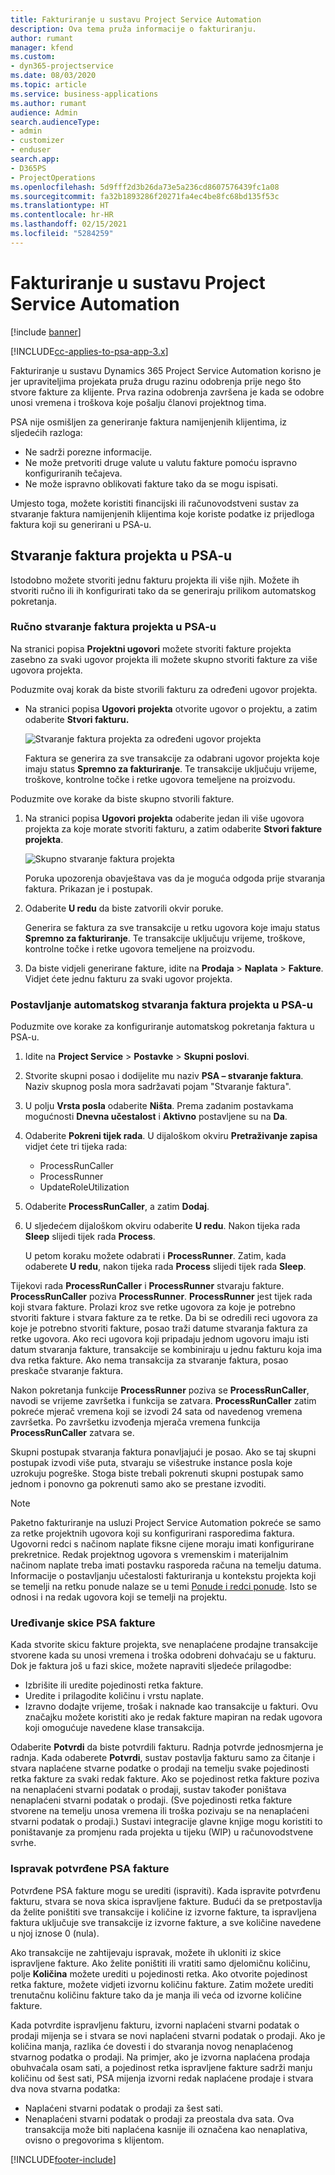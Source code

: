 ```yaml
---
title: Fakturiranje u sustavu Project Service Automation
description: Ova tema pruža informacije o fakturiranju.
author: rumant
manager: kfend
ms.custom:
- dyn365-projectservice
ms.date: 08/03/2020
ms.topic: article
ms.service: business-applications
ms.author: rumant
audience: Admin
search.audienceType:
- admin
- customizer
- enduser
search.app:
- D365PS
- ProjectOperations
ms.openlocfilehash: 5d9fff2d3b26da73e5a236cd8607576439fc1a08
ms.sourcegitcommit: fa32b1893286f20271fa4ec4be8fc68bd135f53c
ms.translationtype: HT
ms.contentlocale: hr-HR
ms.lasthandoff: 02/15/2021
ms.locfileid: "5284259"
---
```

# <a name="invoicing-in-project-service-automation"></a>Fakturiranje u sustavu Project Service Automation

[!include [banner](../includes/psa-now-project-operations.md)]

[!INCLUDE[cc-applies-to-psa-app-3.x](../includes/cc-applies-to-psa-app-3x.md)]

Fakturiranje u sustavu Dynamics 365 Project Service Automation korisno je jer upraviteljima projekata pruža drugu razinu odobrenja prije nego što stvore fakture za klijente. Prva razina odobrenja završena je kada se odobre unosi vremena i troškova koje pošalju članovi projektnog tima.

PSA nije osmišljen za generiranje faktura namijenjenih klijentima, iz sljedećih razloga:

- Ne sadrži porezne informacije.
- Ne može pretvoriti druge valute u valutu fakture pomoću ispravno konfiguriranih tečajeva.
- Ne može ispravno oblikovati fakture tako da se mogu ispisati.

Umjesto toga, možete koristiti financijski ili računovodstveni sustav za stvaranje faktura namijenjenih klijentima koje koriste podatke iz prijedloga faktura koji su generirani u PSA-u.

## <a name="creating-project-invoices-in-psa"></a>Stvaranje faktura projekta u PSA-u

Istodobno možete stvoriti jednu fakturu projekta ili više njih. Možete ih stvoriti ručno ili ih konfigurirati tako da se generiraju prilikom automatskog pokretanja.

### <a name="manually-create-project-invoices-in-psa"></a>Ručno stvaranje faktura projekta u PSA-u

Na stranici popisa **Projektni ugovori** možete stvoriti fakture projekta zasebno za svaki ugovor projekta ili možete skupno stvoriti fakture za više ugovora projekta.

Poduzmite ovaj korak da biste stvorili fakturu za određeni ugovor projekta.

- Na stranici popisa **Ugovori projekta** otvorite ugovor o projektu, a zatim odaberite **Stvori fakturu.**

    ![Stvaranje faktura projekta za određeni ugovor projekta](media/CreateProjectInvoicesOneByOne.png)

    Faktura se generira za sve transakcije za odabrani ugovor projekta koje imaju status **Spremno za fakturiranje**. Te transakcije uključuju vrijeme, troškove, kontrolne točke i retke ugovora temeljene na proizvodu.

Poduzmite ove korake da biste skupno stvorili fakture.

1. Na stranici popisa **Ugovori projekta** odaberite jedan ili više ugovora projekta za koje morate stvoriti fakturu, a zatim odaberite **Stvori fakture projekta**.

    ![Skupno stvaranje faktura projekta](media/CreateProjectInvoicesBulk.png)

    Poruka upozorenja obavještava vas da je moguća odgoda prije stvaranja faktura. Prikazan je i postupak.

2. Odaberite **U redu** da biste zatvorili okvir poruke.

    Generira se faktura za sve transakcije u retku ugovora koje imaju status **Spremno za fakturiranje**. Te transakcije uključuju vrijeme, troškove, kontrolne točke i retke ugovora temeljene na proizvodu.

3. Da biste vidjeli generirane fakture, idite na **Prodaja** \> **Naplata** \> **Fakture**. Vidjet ćete jednu fakturu za svaki ugovor projekta.

### <a name="set-up-automated-creation-of-project-invoices-in-psa"></a>Postavljanje automatskog stvaranja faktura projekta u PSA-u

Poduzmite ove korake za konfiguriranje automatskog pokretanja faktura u PSA-u.

1. Idite na **Project Service** \> **Postavke** \> **Skupni poslovi**.
2. Stvorite skupni posao i dodijelite mu naziv **PSA – stvaranje faktura**. Naziv skupnog posla mora sadržavati pojam "Stvaranje faktura".
3. U polju **Vrsta posla** odaberite **Ništa**. Prema zadanim postavkama mogućnosti **Dnevna učestalost** i **Aktivno** postavljene su na **Da**.
4. Odaberite **Pokreni tijek rada**. U dijaloškom okviru **Pretraživanje zapisa** vidjet ćete tri tijeka rada:

    - ProcessRunCaller
    - ProcessRunner
    - UpdateRoleUtilization

5. Odaberite **ProcessRunCaller**, a zatim **Dodaj**.
6. U sljedećem dijaloškom okviru odaberite **U redu**. Nakon tijeka rada **Sleep** slijedi tijek rada **Process**.

    U petom koraku možete odabrati i **ProcessRunner**. Zatim, kada odaberete **U redu**, nakon tijeka rada **Process** slijedi tijek rada **Sleep**.

Tijekovi rada **ProcessRunCaller** i **ProcessRunner** stvaraju fakture. **ProcessRunCaller** poziva **ProcessRunner**. **ProcessRunner** jest tijek rada koji stvara fakture. Prolazi kroz sve retke ugovora za koje je potrebno stvoriti fakture i stvara fakture za te retke. Da bi se odredili reci ugovora za koje je potrebno stvoriti fakture, posao traži datume stvaranja faktura za retke ugovora. Ako reci ugovora koji pripadaju jednom ugovoru imaju isti datum stvaranja fakture, transakcije se kombiniraju u jednu fakturu koja ima dva retka fakture. Ako nema transakcija za stvaranje faktura, posao preskače stvaranje faktura.

Nakon pokretanja funkcije **ProcessRunner** poziva se **ProcessRunCaller**, navodi se vrijeme završetka i funkcija se zatvara. **ProcessRunCaller** zatim pokreće mjerač vremena koji se izvodi 24 sata od navedenog vremena završetka. Po završetku izvođenja mjerača vremena funkcija **ProcessRunCaller** zatvara se.

Skupni postupak stvaranja faktura ponavljajući je posao. Ako se taj skupni postupak izvodi više puta, stvaraju se višestruke instance posla koje uzrokuju pogreške. Stoga biste trebali pokrenuti skupni postupak samo jednom i ponovno ga pokrenuti samo ako se prestane izvoditi.

> [!NOTE]
> Paketno fakturiranje na usluzi Project Service Automation pokreće se samo za retke projektnih ugovora koji su konfigurirani rasporedima faktura. Ugovorni redci s načinom naplate fiksne cijene moraju imati konfigurirane prekretnice. Redak projektnog ugovora s vremenskim i materijalnim načinom naplate treba imati postavku rasporeda računa na temelju datuma. Informacije o postavljanju učestalosti fakturiranja u kontekstu projekta koji se temelji na retku ponude nalaze se u temi [Ponude i redci ponude](basic-quote-lines.md#invoice-schedule). Isto se odnosi i na redak ugovora koji se temelji na projektu.      
 
### <a name="edit-a-draft-psa-invoice"></a>Uređivanje skice PSA fakture

Kada stvorite skicu fakture projekta, sve nenaplaćene prodajne transakcije stvorene kada su unosi vremena i troška odobreni dohvaćaju se u fakturu. Dok je faktura još u fazi skice, možete napraviti sljedeće prilagodbe:

- Izbrišite ili uredite pojedinosti retka fakture.
- Uredite i prilagodite količinu i vrstu naplate.
- Izravno dodajte vrijeme, trošak i naknade kao transakcije u fakturi. Ovu značajku možete koristiti ako je redak fakture mapiran na redak ugovora koji omogućuje navedene klase transakcija.

Odaberite **Potvrdi** da biste potvrdili fakturu. Radnja potvrde jednosmjerna je radnja. Kada odaberete **Potvrdi**, sustav postavlja fakturu samo za čitanje i stvara naplaćene stvarne podatke o prodaji na temelju svake pojedinosti retka fakture za svaki redak fakture. Ako se pojedinost retka fakture poziva na nenaplaćeni stvarni podatak o prodaji, sustav također poništava nenaplaćeni stvarni podatak o prodaji. (Sve pojedinosti retka fakture stvorene na temelju unosa vremena ili troška pozivaju se na nenaplaćeni stvarni podatak o prodaji.) Sustavi integracije glavne knjige mogu koristiti to poništavanje za promjenu rada projekta u tijeku (WIP) u računovodstvene svrhe.

### <a name="correct-a-confirmed-psa-invoice"></a>Ispravak potvrđene PSA fakture

Potvrđene PSA fakture mogu se urediti (ispraviti). Kada ispravite potvrđenu fakturu, stvara se nova skica ispravljene fakture. Budući da se pretpostavlja da želite poništiti sve transakcije i količine iz izvorne fakture, ta ispravljena faktura uključuje sve transakcije iz izvorne fakture, a sve količine navedene u njoj iznose 0 (nula).

Ako transakcije ne zahtijevaju ispravak, možete ih ukloniti iz skice ispravljene fakture. Ako želite poništiti ili vratiti samo djelomičnu količinu, polje **Količina** možete urediti u pojedinosti retka. Ako otvorite pojedinost retka fakture, možete vidjeti izvornu količinu fakture. Zatim možete urediti trenutačnu količinu fakture tako da je manja ili veća od izvorne količine fakture.

Kada potvrdite ispravljenu fakturu, izvorni naplaćeni stvarni podatak o prodaji mijenja se i stvara se novi naplaćeni stvarni podatak o prodaji. Ako je količina manja, razlika će dovesti i do stvaranja novog nenaplaćenog stvarnog podatka o prodaji. Na primjer, ako je izvorna naplaćena prodaja obuhvaćala osam sati, a pojedinost retka ispravljene fakture sadrži manju količinu od šest sati, PSA mijenja izvorni redak naplaćene prodaje i stvara dva nova stvarna podatka:

- Naplaćeni stvarni podatak o prodaji za šest sati.
- Nenaplaćeni stvarni podatak o prodaji za preostala dva sata. Ova transakcija može biti naplaćena kasnije ili označena kao nenaplativa, ovisno o pregovorima s klijentom.


[!INCLUDE[footer-include](../includes/footer-banner.md)]
